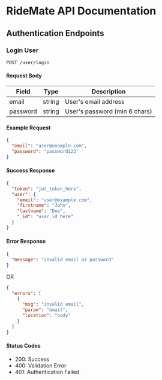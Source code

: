# RideMate API Documentation

## Authentication Endpoints

### Login User
```http
POST /user/login
```

#### Request Body
| Field    | Type   | Description                |
|----------|--------|----------------------------|
| email    | string | User's email address       |
| password | string | User's password (min 6 chars) |

#### Example Request
```json
{
  "email": "user@example.com",
  "password": "password123"
}
```

#### Success Response
```json
{
  "token": "jwt_token_here",
  "user": {
    "email": "user@example.com",
    "firstname": "John",
    "lastname": "Doe",
    "_id": "user_id_here"
  }
}
```

#### Error Response
```json
{
  "message": "invalid email or password"
}
```

OR

```json
{
  "errors": [
    {
      "msg": "invalid email",
      "param": "email",
      "location": "body"
    }
  ]
}
```

#### Status Codes
- 200: Success
- 400: Validation Error
- 401: Authentication Failed
